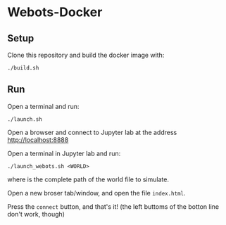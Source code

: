 # Webots-Docker
## Setup
Clone this repository and build the docker image with:
````
./build.sh
````
## Run
Open a terminal and run:
````
./launch.sh
````
Open a browser and connect to Jupyter lab at the address [http://localhost:8888](http://localhost:8888)

Open a terminal in Jupyter lab and run:
````
./launch_webots.sh <WORLD>
````

where <WORLD> is the complete path of the world file to simulate.
  
Open a new broser tab/window, and open the file `index.html`.

Press the `connect` button, and that's it! (the left buttoms of the botton line don't work, though)
